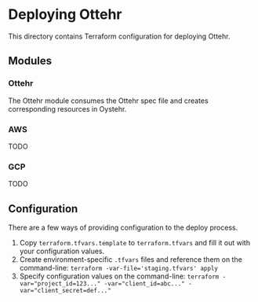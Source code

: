 # Deploying Ottehr

This directory contains Terraform configuration for deploying Ottehr.

## Modules

### Ottehr

The Ottehr module consumes the Ottehr spec file and creates corresponding resources in Oystehr.

### AWS

TODO

### GCP

TODO

## Configuration

There are a few ways of providing configuration to the deploy process.

1. Copy `terraform.tfvars.template` to `terraform.tfvars` and fill it out with your configuration values.
1. Create environment-specific `.tfvars` files and reference them on the command-line: `terraform -var-file='staging.tfvars' apply`
1. Specify configuration values on the command-line: `terraform -var="project_id=123..." -var="client_id=abc..." -var="client_secret=def..."`
